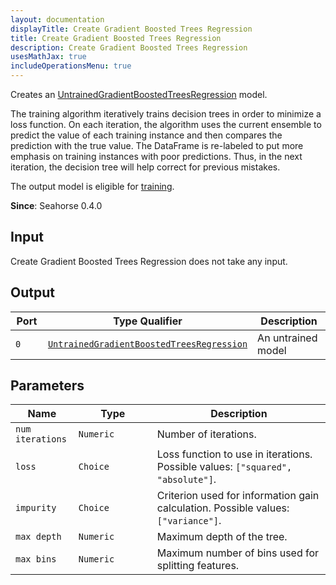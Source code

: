 ```yaml
---
layout: documentation
displayTitle: Create Gradient Boosted Trees Regression
title: Create Gradient Boosted Trees Regression
description: Create Gradient Boosted Trees Regression
usesMathJax: true
includeOperationsMenu: true
---
```


Creates an [UntrainedGradientBoostedTreesRegression](../classes/untrained_gradient_boosted_trees_regression.html) model.

The training algorithm iteratively trains decision trees in order to minimize a loss function.
On each iteration, the algorithm uses the current ensemble to predict the value of each training
instance and then compares the prediction with the true value. The DataFrame is re-labeled to put
more emphasis on training instances with poor predictions. Thus, in the next iteration, the decision
tree will help correct for previous mistakes.

The output model is eligible for [training](train_regressor.html).

**Since**: Seahorse 0.4.0

## Input

Create Gradient Boosted Trees Regression does not take any input.

## Output

<table>
  <thead>
    <tr>
      <th style="width:20%">Port</th>
      <th style="width:25%">Type Qualifier</th>
      <th style="width:55%">Description</th>
    </tr>
  </thead>
  <tbody>
    <tr>
      <td>
        <code>0</code>
      </td>
      <td>
        <code><a href="../classes/untrained_gradient_boosted_trees_regression.html">UntrainedGradientBoostedTreesRegression</a></code>
      </td>
      <td>An untrained model</td>
    </tr>
  </tbody>
</table>

## Parameters

<table class="table">
  <thead>
    <tr>
      <th style="width:20%">Name</th>
      <th style="width:25%">Type</th>
      <th style="width:55%">Description</th>
    </tr>
  </thead>
  <tbody>
    <tr>
      <td><code>num iterations</code></td>
      <td><code>Numeric</code></td>
      <td>Number of iterations.</td>
    </tr>
    <tr>
      <td><code>loss</code></td>
      <td><code>Choice</code></td>
      <td>Loss function to use in iterations.
      Possible values: <code>["squared", "absolute"]</code>.</td>
    </tr>
    <tr>
      <td><code>impurity</code></td>
      <td><code>Choice</code></td>
      <td>Criterion used for information gain calculation.
      Possible values: <code>["variance"]</code>.</td>
    </tr>
    <tr>
      <td><code>max depth</code></td>
      <td><code>Numeric</code></td>
      <td>Maximum depth of the tree.</td>
    </tr>
    <tr>
      <td><code>max bins</code></td>
      <td><code>Numeric</code></td>
      <td>Maximum number of bins used for splitting features.</td>
    </tr>
  </tbody>
</table>
